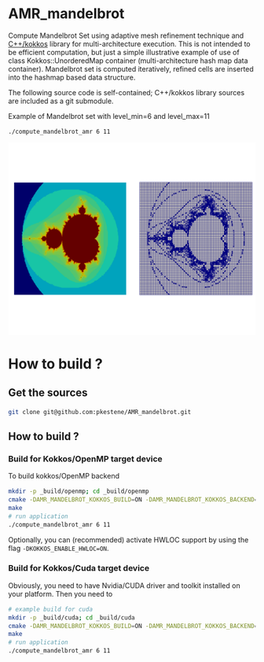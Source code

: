 # AMR_mandelbrot

Compute Mandelbrot Set using adaptive mesh refinement technique and [C++/kokkos](https://github.com/kokkos/kokkos/) library for multi-architecture execution.
This is not intended to be efficient computation, but just a simple illustrative example of use of class Kokkos::UnorderedMap container (multi-architecture hash map data container). Mandelbrot set is computed iteratively, refined cells are inserted into the hashmap based data structure.

The following source code is self-contained; C++/kokkos library sources are included as a git submodule.

Example of Mandelbrot set with level_min=6 and level_max=11

```bash
./compute_mandelbrot_amr 6 11
```

![mandelbrot set](https://github.com/pkestene/AMR_mandelbrot/blob/master/mandelbrot_level_6_11.png)

# How to build ?

## Get the sources


```bash
git clone git@github.com:pkestene/AMR_mandelbrot.git
```


## How to build ?

### Build for Kokkos/OpenMP target device

To build kokkos/OpenMP backend

```bash
mkdir -p _build/openmp; cd _build/openmp
cmake -DAMR_MANDELBROT_KOKKOS_BUILD=ON -DAMR_MANDELBROT_KOKKOS_BACKEND=OpenMP ../..
make
# run application
./compute_mandelbrot_amr 6 11
```

Optionally, you can (recommended) activate HWLOC support by using the flag `-DKOKKOS_ENABLE_HWLOC=ON`.


### Build for Kokkos/Cuda target device

Obviously, you need to have Nvidia/CUDA driver and toolkit installed on your platform.
Then you need to

```bash
# example build for cuda
mkdir -p _build/cuda; cd _build/cuda
cmake -DAMR_MANDELBROT_KOKKOS_BUILD=ON -DAMR_MANDELBROT_KOKKOS_BACKEND=Cuda -DKokkos_ENABLE_CUDA_LAMBDA=ON -DKokkos_ENABLE_HWLOC=ON ../..
make
# run application
./compute_mandelbrot_amr 6 11
```
